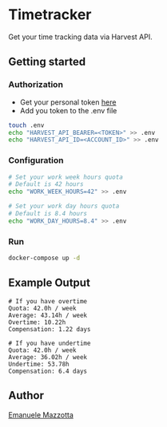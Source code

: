 # Timetracker

Get your time tracking data via Harvest API. 

## Getting started

### Authorization

* Get your personal token [here](https://id.getharvest.com/oauth2/access_tokens/new)
* Add you token to the .env file
```bash
touch .env
echo "HARVEST_API_BEARER=<TOKEN>" >> .env
echo "HARVEST_API_ID=<ACCOUNT_ID>" >> .env
```
### Configuration

```bash
# Set your work week hours quota
# Default is 42 hours
echo "WORK_WEEK_HOURS=42" >> .env

# Set your work day hours quota
# Default is 8.4 hours
echo "WORK_DAY_HOURS=8.4" >> .env
```

### Run

```bash
docker-compose up -d
```

## Example Output

```text
# If you have overtime
Quota: 42.0h / week
Average: 43.14h / week
Overtime: 10.22h
Compensation: 1.22 days

# If you have undertime
Quota: 42.0h / week
Average: 36.02h / week
Undertime: 53.78h
Compensation: 6.4 days
```

## Author

[Emanuele Mazzotta](mailto:hello@mazzotta.me)

